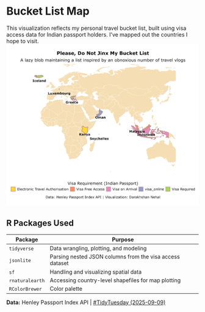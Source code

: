 # Bucket List Map

This visualization reflects my personal travel bucket list, built using visa access data for Indian passport holders. I’ve mapped out the countries I hope to visit. ![](bucket_list_map.png)

## R Packages Used

| Package         | Purpose                                                  |
|-------------------------|-----------------------------------------------|
| `tidyverse`     | Data wrangling, plotting, and modeling                   |
| `jsonlite`      | Parsing nested JSON columns from the visa access dataset |
| `sf`            | Handling and visualizing spatial data                    |
| `rnaturalearth` | Accessing country-level shapefiles for map plotting      |
| `RColorBrewer`  | Color palette                                            |

**Data:** Henley Passport Index API \| [#TidyTuesday (2025-09-09)](https://github.com/rfordatascience/tidytuesday/blob/main/data/2025/2025-09-09/readme.md)